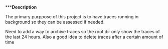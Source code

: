 *****Description**

The primary purppose of this project is to have traces running in background so they can be assessed if needed.

Need to add a way to archive traces so the root dir only show the traces of the last 24 hours. Also a good idea to delete traces after a certain amount of time

